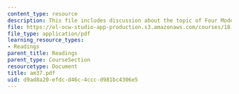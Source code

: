 ```yaml
---
content_type: resource
description: This file includes discussion about the topic of Four Model examples.
file: https://ol-ocw-studio-app-production.s3.amazonaws.com/courses/18-086-mathematical-methods-for-engineers-ii-spring-2006/d9ad8a20efdcd46c4cccd981bc4306e5_am37.pdf
file_type: application/pdf
learning_resource_types:
- Readings
parent_title: Readings
parent_type: CourseSection
resourcetype: Document
title: am37.pdf
uid: d9ad8a20-efdc-d46c-4ccc-d981bc4306e5
---
```

